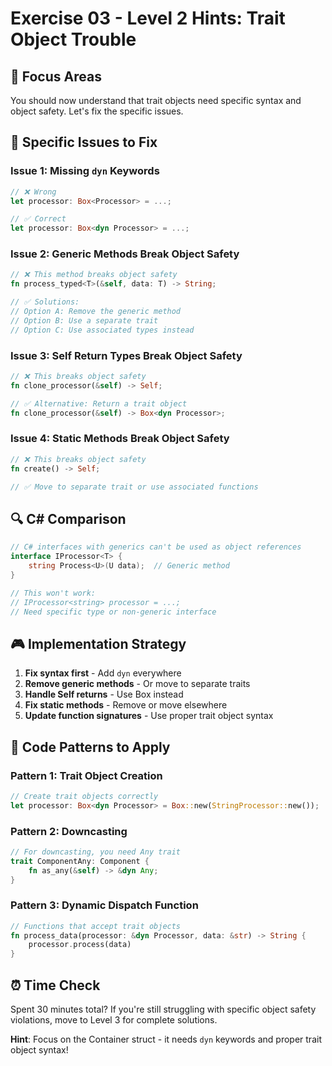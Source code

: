 # Exercise 03 - Level 2 Hints: Trait Object Trouble

## 🎯 Focus Areas

You should now understand that trait objects need specific syntax and object safety. Let's fix the specific issues.

## 🔧 Specific Issues to Fix

### Issue 1: Missing `dyn` Keywords
```rust
// ❌ Wrong
let processor: Box<Processor> = ...;

// ✅ Correct
let processor: Box<dyn Processor> = ...;
```

### Issue 2: Generic Methods Break Object Safety
```rust
// ❌ This method breaks object safety
fn process_typed<T>(&self, data: T) -> String;

// ✅ Solutions:
// Option A: Remove the generic method
// Option B: Use a separate trait
// Option C: Use associated types instead
```

### Issue 3: Self Return Types Break Object Safety
```rust
// ❌ This breaks object safety
fn clone_processor(&self) -> Self;

// ✅ Alternative: Return a trait object
fn clone_processor(&self) -> Box<dyn Processor>;
```

### Issue 4: Static Methods Break Object Safety
```rust
// ❌ This breaks object safety
fn create() -> Self;

// ✅ Move to separate trait or use associated functions
```

## 🔍 C# Comparison

```csharp
// C# interfaces with generics can't be used as object references
interface IProcessor<T> {
    string Process<U>(U data);  // Generic method
}

// This won't work:
// IProcessor<string> processor = ...;
// Need specific type or non-generic interface
```

## 🎮 Implementation Strategy

1. **Fix syntax first** - Add `dyn` everywhere
2. **Remove generic methods** - Or move to separate traits
3. **Handle Self returns** - Use Box<dyn Trait> instead
4. **Fix static methods** - Remove or move elsewhere
5. **Update function signatures** - Use proper trait object syntax

## 🔧 Code Patterns to Apply

### Pattern 1: Trait Object Creation
```rust
// Create trait objects correctly
let processor: Box<dyn Processor> = Box::new(StringProcessor::new());
```

### Pattern 2: Downcasting
```rust
// For downcasting, you need Any trait
trait ComponentAny: Component {
    fn as_any(&self) -> &dyn Any;
}
```

### Pattern 3: Dynamic Dispatch Function
```rust
// Functions that accept trait objects
fn process_data(processor: &dyn Processor, data: &str) -> String {
    processor.process(data)
}
```

## ⏰ Time Check

Spent 30 minutes total? If you're still struggling with specific object safety violations, move to Level 3 for complete solutions.

**Hint**: Focus on the Container struct - it needs `dyn` keywords and proper trait object syntax!